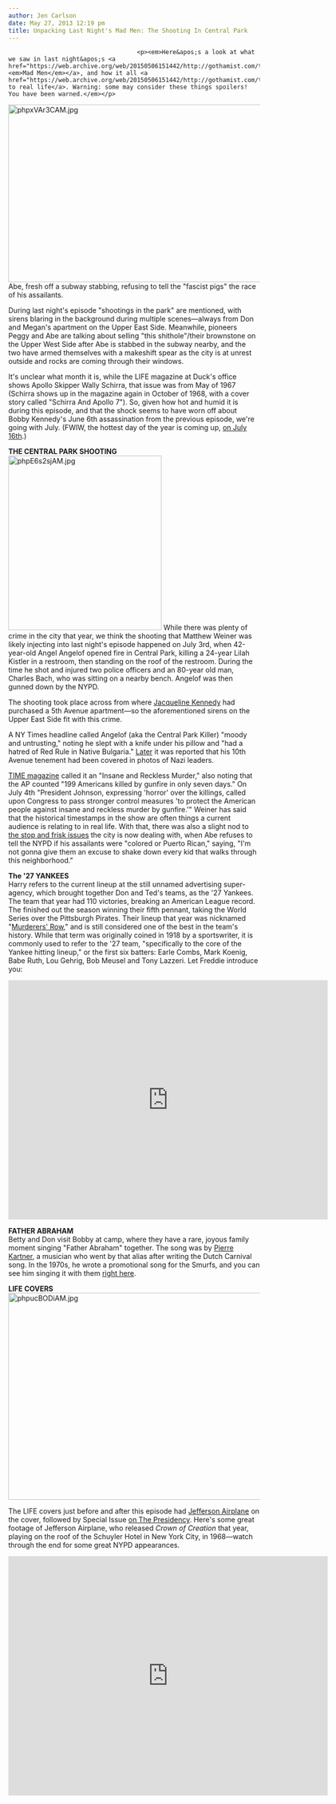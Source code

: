 ```yaml
---
author: Jen Carlson
date: May 27, 2013 12:19 pm
title: Unpacking Last Night's Mad Men: The Shooting In Central Park
---
```


	
										<p><em>Here&apos;s a look at what we saw in last night&apos;s <a href="https://web.archive.org/web/20150506151442/http://gothamist.com/tags/madmen"><em>Mad Men</em></a>, and how it all <a href="https://web.archive.org/web/20150506151442/http://gothamist.com/tags/madmenhistory">compares to real life</a>. Warning: some may consider these things spoilers! You have been warned.</em></p>

<p><span class="mt-enclosure mt-enclosure-image" style="display: inline;"> <img alt="phpxVAr3CAM.jpg" src="https://web.archive.org/web/20150506151442im_/http://gothamist.com/attachments/arts_jen/phpxVAr3CAM.jpg" width="640" height="356" class="image-none"> </span><br>
<span class="photo_caption">Abe, fresh off a subway stabbing, refusing to tell the &quot;fascist pigs&quot; the race of his assailants.</span></p>

<p>During last night&apos;s episode &quot;shootings in the park&quot; are mentioned, with sirens blaring in the background during multiple scenes&#x2014;always from Don and Megan&apos;s apartment on the Upper East Side. Meanwhile, pioneers Peggy and Abe are talking about selling &quot;this shithole&quot;/their brownstone on the Upper West Side after Abe is stabbed in the subway nearby, and the two have armed themselves with a makeshift spear as the city is at unrest outside and rocks are coming through their windows. </p>

<p>It&apos;s unclear what month it is, while the LIFE magazine at Duck&apos;s office shows Apollo Skipper Wally Schirra, that issue was from May of 1967 (Schirra shows up in the magazine again in October of 1968, with a cover story called &quot;Schirra And Apollo 7&quot;). So, given how hot and humid it is during this episode, and that the shock seems to have worn off about Bobby Kennedy&apos;s June 6th assassination from the previous episode, we&apos;re going with July. (FWIW, the hottest day of the year is coming up, <a href="https://web.archive.org/web/20150506151442/http://weatherspark.com/history/31081/1968/New-York-United-States">on July 16th</a>.) </p>

<p><strong>THE CENTRAL PARK SHOOTING</strong><br>
<span class="mt-enclosure mt-enclosure-image" style="display: inline;"> <img alt="phpE6s2sjAM.jpg" src="https://web.archive.org/web/20150506151442im_/http://gothamist.com/attachments/arts_jen/phpE6s2sjAM.jpg" width="307" height="350" class="image-right"> </span>While there was plenty of crime in the city that year, we think the shooting that Matthew Weiner was likely injecting into last night&apos;s episode happened on July 3rd, when 42-year-old Angel Angelof opened fire in Central Park, killing a 24-year Lilah Kistler in a restroom, then standing on the roof of the restroom. During the time he shot and injured two police officers and an 80-year old man, Charles Bach, who was sitting on a nearby bench. Angelof was then gunned down by the NYPD. </p>

<p>The shooting took place across from where <a href="https://web.archive.org/web/20150506151442/http://abagond.wordpress.com/2008/08/27/1040-fifth-avenue-where-jackie-o-lived/">Jacqueline Kennedy</a> had purchased a 5th Avenue apartment&#x2014;so the aforementioned sirens on the Upper East Side fit with this crime. </p>

<p>A NY Times headline called Angelof (aka the Central Park Killer) &quot;moody and untrusting,&quot; noting he slept with a knife under his pillow and &quot;had a hatred of Red Rule in Native Bulgaria.&quot; <a href="https://web.archive.org/web/20150506151442/http://news.google.com/newspapers?nid=1338&amp;dat=19680704&amp;id=om9YAAAAIBAJ&amp;sjid=2fcDAAAAIBAJ&amp;pg=7121,965151">Later</a> it was reported that his 10th Avenue tenement had been covered in photos of Nazi leaders.</p>

<p><a href="https://web.archive.org/web/20150506151442/http://www.time.com/time/magazine/article/0,9171,712127,00.html">TIME magazine</a> called it an &quot;Insane and Reckless Murder,&quot; also noting that the AP counted &quot;199 Americans killed by gunfire in only seven days.&quot; On July 4th <a href"http:="" query.nytimes.com="" gst="" abstract.html?res="F30710F73954157493C6A9178CD85F4C8685F9&quot;">&quot;President Johnson, expressing &apos;horror&apos; over the killings, called upon Congress to pass stronger control measures &apos;to protect the American people against insane and reckless murder by gunfire.&apos;&quot;</a> Weiner has said that the historical timestamps in the show are often things a current audience is relating to in real life. With that, there was also a slight nod to <a href="https://web.archive.org/web/20150506151442/http://gothamist.com/tags/stopandfrisk">the stop and frisk issues</a> the city is now dealing with, when Abe refuses to tell the NYPD if his assailants were &quot;colored or Puerto Rican,&quot; saying, &quot;I&apos;m not gonna give them an excuse to shake down every kid that walks through this neighborhood.&quot;</p>

<p><strong>The &apos;27 YANKEES</strong><br>
Harry refers to the current lineup at the still unnamed advertising super-agency, which brought together Don and Ted&apos;s teams, as the &apos;27 Yankees. The team that year had 110 victories, breaking an American League record. The finished out the season winning their fifth pennant, taking the World Series over the Pittsburgh Pirates. Their lineup that year was nicknamed &quot;<a href="https://web.archive.org/web/20150506151442/http://en.wikipedia.org/wiki/Murderers&apos;_Row">Murderers&apos; Row</a>,&quot; and is still considered one of the best in the team&apos;s history. While that term was originally coined in 1918 by a sportswriter, it is commonly used to refer to the &apos;27 team, &quot;specifically to the core of the Yankee hitting lineup,&quot; or the first six batters: Earle Combs, Mark Koenig, Babe Ruth, Lou Gehrig, Bob Meusel and Tony Lazzeri. Let Freddie introduce you:</p>

<p><iframe width="640" height="480" src="https://web.archive.org/web/20150506151442if_/http://www.youtube.com/embed/mzDh7vf4kjQ" frameborder="0" allowfullscreen></iframe></p>

<p><strong>FATHER ABRAHAM</strong><br>
Betty and Don visit Bobby at camp, where they have a rare, joyous family moment singing &quot;Father Abraham&quot; together. The song was by <a href="https://web.archive.org/web/20150506151442/http://en.wikipedia.org/wiki/Pierre_Kartner">Pierre Kartner</a>, a musician who went by that alias after writing the Dutch Carnival song. In the 1970s, he wrote a promotional song for the Smurfs, and you can see him singing it with them <a href="https://web.archive.org/web/20150506151442/http://www.youtube.com/watch?feature=player_embedded&amp;v=kWbMikrZ91U">right here</a>.</p>

<p><strong>LIFE COVERS</strong><br>
<span class="mt-enclosure mt-enclosure-image" style="display: inline;"> <img alt="phpucBODiAM.jpg" src="https://web.archive.org/web/20150506151442im_/http://gothamist.com/attachments/arts_jen/phpucBODiAM.jpg" width="640" height="415" class="image-none"> </span></p>

<p>The LIFE covers just before and after this episode had <a href="https://web.archive.org/web/20150506151442/http://books.google.com/books?id=xlQEAAAAMBAJ&amp;printsec=frontcover&amp;source=gbs_ge_summary_r&amp;cad=0#v=onepage&amp;q&amp;f=false">Jefferson Airplane</a> on the cover, followed by Special Issue <a href="https://web.archive.org/web/20150506151442/http://books.google.com/books?id=Pj8EAAAAMBAJ&amp;printsec=frontcover&amp;source=gbs_ge_summary_r&amp;cad=0#v=onepage&amp;q&amp;f=false">on The Presidency</a>. Here&apos;s some great footage of Jefferson Airplane, who released <em>Crown of Creation</em> that year, playing on the roof of the Schuyler Hotel in New York City, in 1968&#x2014;watch through the end for some great NYPD appearances.</p>

<p><iframe width="640" height="480" src="https://web.archive.org/web/20150506151442if_/http://www.youtube.com/embed/WAJJE5Wo_OY" frameborder="0" allowfullscreen></iframe></p>					
										
									
				